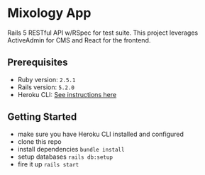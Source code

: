 # Mixology App

Rails 5 RESTful API w/RSpec for test suite. This project leverages ActiveAdmin for CMS and  React for the frontend.

## Prerequisites

* Ruby version: `2.5.1`
* Rails version: `5.2.0`
* Heroku CLI: [See instructions here](https://devcenter.heroku.com/articles/heroku-cli)

## Getting Started

* make sure you have Heroku CLI installed and configured
* clone this repo
* install dependencies `bundle install`
* setup databases `rails db:setup`
* fire it up `rails start`
